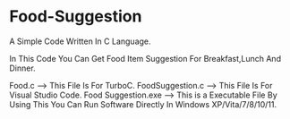 # Food-Suggestion
A Simple Code Written In C Language.

In This Code You Can Get Food Item Suggestion For Breakfast,Lunch And Dinner.

Food.c --> This File Is For TurboC.
FoodSuggestion.c --> This File Is For Visual Studio Code.
Food Suggestion.exe --> This is a Executable File By Using This You Can Run Software Directly In Windows XP/Vita/7/8/10/11.
